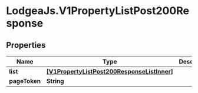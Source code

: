 # LodgeaJs.V1PropertyListPost200Response

## Properties

Name | Type | Description | Notes
------------ | ------------- | ------------- | -------------
**list** | [**[V1PropertyListPost200ResponseListInner]**](V1PropertyListPost200ResponseListInner.md) |  | [optional] 
**pageToken** | **String** |  | [optional] 



